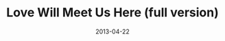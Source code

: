 ---
layout: music 
title: "Love Will Meet Us Here (full version)"
date: 2013-04-22 
description: "Crossroads original song written for the ROI series."
audio: "http://s3.amazonaws.com/crossroads-media/music/audio/Love%20Will%20Meet%20Us%20Here%20(full%20version).mp3"
audio-duration: "02:58"
src: "http://s3.amazonaws.com/crossroads-media/images/DefaultVideoImage.jpg"
---
